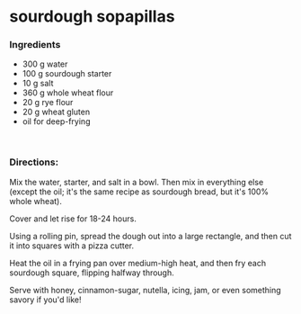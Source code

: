 # sourdough sopapillas

### Ingredients
- 300 g water
- 100 g sourdough starter
- 10 g salt
- 360 g whole wheat flour
- 20 g rye flour
- 20 g wheat gluten
- oil for deep-frying

<br>

### Directions:

Mix the water, starter, and salt in a bowl. Then mix in everything else (except the oil; it's the same recipe as sourdough bread, but it's 100% whole wheat).

Cover and let rise for 18-24 hours.

Using a rolling pin, spread the dough out into a large rectangle, and then cut it into squares with a pizza cutter.

Heat the oil in a frying pan over medium-high heat, and then fry each sourdough square, flipping halfway through.

Serve with honey, cinnamon-sugar, nutella, icing, jam, or even something savory if you'd like!
